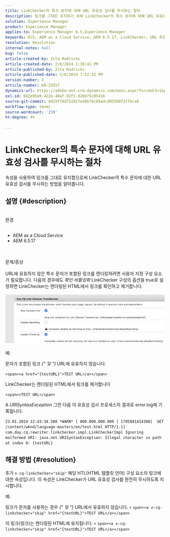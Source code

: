```yaml
---
title: LinkChecker의 특수 문자에 대해 URL 유효성 검사를 무시하는 절차
description: 링크를 그대로 유지하기 위해 LinkChecker의 특수 문자에 대해 URL 유효성 검사를 무시하는 방법에 대해 알아봅니다.
solution: Experience Manager
product: Experience Manager
applies-to: Experience Manager 6.5,Experience Manager
keywords: KCS, AEM as a Cloud Service, AEM 6.5.17, LinkChecker, URL 유효성 검사 오류
resolution: Resolution
internal-notes: null
bug: false
article-created-by: Zita Rodricks
article-created-date: 2/8/2024 1:38:41 PM
article-published-by: Zita Rodricks
article-published-date: 2/8/2024 7:52:32 PM
version-number: 3
article-number: KA-23557
dynamics-url: https://adobe-ent.crm.dynamics.com/main.aspx?forceUCI=1&pagetype=entityrecord&etn=knowledgearticle&id=c902f258-87c6-ee11-9079-6045bd006149
exl-id: 682e95e0-422e-48af-92f1-d2bb75c85416
source-git-commit: dd19f78d752827e48b7dc68adcd95500f2ffbca0
workflow-type: tm+mt
source-wordcount: '219'
ht-degree: 4%

---
```


# LinkChecker의 특수 문자에 대해 URL 유효성 검사를 무시하는 절차


속성을 사용하여 링크를 그대로 유지함으로써 LinkChecker의 특수 문자에 대한 URL 유효성 검사를 무시하는 방법을 알아봅니다.

## 설명 {#description}

<br>환경<br><br>
- AEM as a Cloud Service
- AEM 6.5.17

<br><br>문제/증상<br><br>
URL에 유효하지 않은 특수 문자가 포함된 링크를 렌더링하려면 사용자 지정 구성 요소가 필요합니다. 다음의 경우에도 *확인 비활성화* LinkChecker 구성의 옵션을 true로 설정하면 LinkChecker는 렌더링된 HTML에서 링크를 확인하고 제거합니다.
<br><br>![](assets/___d202f258-87c6-ee11-9079-6045bd006149___.png)<br><br>
예:

문자가 포함된 링크<b> </b>*{&quot; 및 &quot;}<b>* </b>URL에 유효하지 않습니다.

`<span><a href="{testURL}">TEST URL</a></span>`

LinkChecker는 렌더링된 HTML에서 링크를 제거합니다

`<span>>TEST URL</span>`

A *URISyntaxException* 그런 다음 이 유효성 검사 프로세스의 결과로 error.log에 기록됩니다.

`23.01.2024 12:43:34.500 *WARN* [ 000.000.000.000 [ 1705981414300]  GET /content/wknd/language-masters/en/test.html HTTP/1.1]  com.day.cq.rewriter.linkchecker.impl.LinkCheckerImpl Ignoring malformed URI: java.net.URISyntaxException: Illegal character in path at index 0: {testURL}`


## 해결 방법 {#resolution}


추가 `x-cq-linkchecker="skip"` 해당 HTL(HTML 템플릿 언어) 구성 요소의 링크에 대한 속성입니다. 이 속성은 LinkChecker가 URL 유효성 검사를 완전히 무시하도록 지시합니다.

예:

링크가 문자를 사용하는 경우 *{&quot; 및 &quot;}* URL에서 유효하지 않습니다.
`<`  `span><a x-cq-linkchecker="skip" href="{testURL}">TEST URL</a></span>`

이 링크(링크)는 렌더링된 HTML에 유지됩니다.
`<` `span><a x-cq-linkchecker="skip" href="{testURL}">TEST URL</a></span>`
